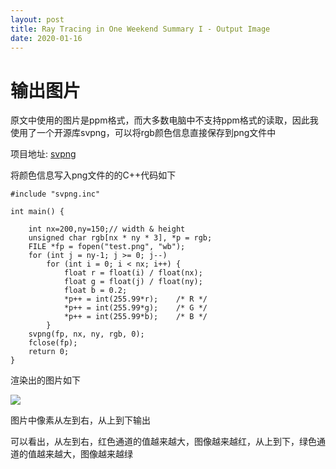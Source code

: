 ```yaml
---
layout: post
title: Ray Tracing in One Weekend Summary I - Output Image
date: 2020-01-16
---
```


# 输出图片

原文中使用的图片是ppm格式，而大多数电脑中不支持ppm格式的读取，因此我使用了一个开源库svpng，可以将rgb颜色信息直接保存到png文件中

项目地址: [svpng](https://github.com/miloyip/svpng)

将颜色信息写入png文件的的C++代码如下
~~~
#include "svpng.inc"

int main() {

    int nx=200,ny=150;// width & height
    unsigned char rgb[nx * ny * 3], *p = rgb;
    FILE *fp = fopen("test.png", "wb");
    for (int j = ny-1; j >= 0; j--)
        for (int i = 0; i < nx; i++) {
            float r = float(i) / float(nx);
            float g = float(j) / float(ny);
            float b = 0.2;
            *p++ = int(255.99*r);    /* R */
            *p++ = int(255.99*g);    /* G */
            *p++ = int(255.99*b);    /* B */
        }
    svpng(fp, nx, ny, rgb, 0);
    fclose(fp);
    return 0;
}
~~~

渲染出的图片如下

![](https://pic.downk.cc/item/5e21457f2fb38b8c3c30944c.png)

图片中像素从左到右，从上到下输出

可以看出，从左到右，红色通道的值越来越大，图像越来越红，从上到下，绿色通道的值越来越大，图像越来越绿

